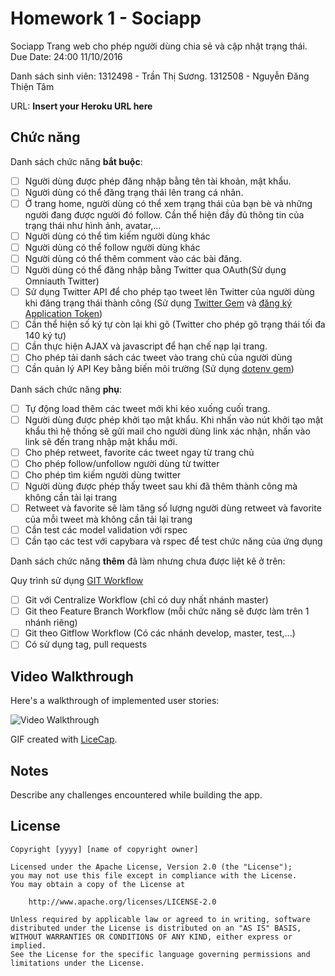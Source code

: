 # Homework 1 - Sociapp

Sociapp Trang web cho phép người dùng chia sẻ và cập nhật trạng thái. Due Date: 24:00 11/10/2016

Danh sách sinh viên: 1312498 - Trần Thị Sương. 1312508 - Nguyễn Đăng Thiện Tâm

URL: **Insert your Heroku URL here**

## Chức năng

Danh sách chức năng **bắt buộc**:

* [ ] Người dùng được phép đăng nhập bằng tên tài khoản, mật khẩu.
* [ ] Người dùng có thể đăng trạng thái lên trang cá nhân.
* [ ] Ở trang home, người dùng có thể xem trạng thái của bạn bè và những người đang được người đó follow. Cần thể hiện đầy đủ thông tin của trạng thái như hình ảnh, avatar,...
* [ ] Người dùng có thể tìm kiếm người dùng khác
* [ ] Người dùng có thể follow người dùng khác
* [ ] Người dùng có thể thêm comment vào các bài đăng.
* [ ] Người dùng có thể đăng nhập bằng Twitter qua OAuth(Sử dụng Omniauth Twitter)
* [ ] Sử dụng Twitter API để cho phép tạo tweet lên Twitter của người dùng khi đăng trạng thái thành công (Sử dụng [Twitter Gem](https://github.com/sferik/twitter) và [đăng ký Application Token](https://apps.twitter.com))
* [ ] Cần thể hiện số ký tự còn lại khi gõ (Twitter cho phép gõ trạng thái tối đa 140 ký tự)
* [ ] Cần thực hiện AJAX và javascript để hạn chế nạp lại trang.
* [ ] Cho phép tải danh sách các tweet vào trang chủ của người dùng
* [ ] Cần quản lý API Key bằng biến môi trường (Sử dụng [dotenv gem](https://github.com/bkeepers/dotenv))

Danh sách chức năng **phụ**:

* [ ] Tự động load thêm các tweet mới khi kéo xuống cuối trang.
* [ ] Người dùng được phép khởi tạo mật khẩu. Khi nhấn vào nút khởi tạo mật khẩu thì hệ thống sẽ gửi mail cho người dùng link xác nhận, nhấn vào link sẽ đến trang nhập mật khẩu mới.
* [ ] Cho phép retweet, favorite các tweet ngay từ trang chủ
* [ ] Cho phép follow/unfollow người dùng từ twitter
* [ ] Cho phép tìm kiếm người dùng twitter
* [ ] Người dùng được phép thấy tweet sau khi đã thêm thành công mà không cần tải lại trang
* [ ] Retweet và favorite sẽ làm tăng số lượng người dùng retweet và favorite của mỗi tweet mà không cần tải lại trang
* [ ] Cần test các model validation với rspec
* [ ] Cần tạo các test với capybara và rspec để test chức năng của ứng dụng

Danh sách chức năng **thêm** đã làm nhưng chưa được liệt kê ở trên:


Quy trình sử dụng [GIT Workflow](https://www.atlassian.com/git/tutorials/comparing-workflows/)
* [ ] Git với Centralize Workflow (chỉ có duy nhất nhánh master)
* [ ] Git theo Feature Branch Workflow (mỗi chức năng sẽ được làm trên 1 nhánh riêng)
* [ ] Git theo Gitflow Workflow (Có các nhánh develop, master, test,...)
* [ ] Có sử dụng tag, pull requests

## Video Walkthrough

Here's a walkthrough of implemented user stories:

![Video Walkthrough](relative-path-to-your-gif-file-on-github)

GIF created with [LiceCap](http://www.cockos.com/licecap/).

## Notes

Describe any challenges encountered while building the app.

## License

    Copyright [yyyy] [name of copyright owner]

    Licensed under the Apache License, Version 2.0 (the "License");
    you may not use this file except in compliance with the License.
    You may obtain a copy of the License at

        http://www.apache.org/licenses/LICENSE-2.0

    Unless required by applicable law or agreed to in writing, software
    distributed under the License is distributed on an "AS IS" BASIS,
    WITHOUT WARRANTIES OR CONDITIONS OF ANY KIND, either express or implied.
    See the License for the specific language governing permissions and
    limitations under the License.
